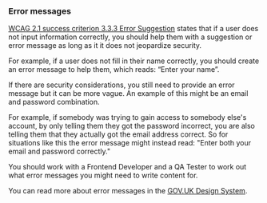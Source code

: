 ### Error messages

[WCAG 2.1 success criterion 3.3.3 Error Suggestion](https://www.w3.org/WAI/WCAG21/Understanding/error-suggestion.html) states that if a user does not input information correctly, you should help them with a suggestion or error message as long as it it does not jeopardize security.

For example, if a user does not fill in their name correctly, you should create an error message to help them, which reads: “Enter your name”.

If there are security considerations, you still need to provide an error message but it can be more vague. An example of this might be an email and password combination.

For example, if somebody was trying to gain access to somebody else's account, by only telling them they got the password incorrect, you are also telling them that they actually got the email address correct. So for situations like this the error message might instead read: "Enter both your email and password correctly."

You should work with a Frontend Developer and a QA Tester to work out what error messages you might need to write content for.

You can read more about error messages in the [GOV.UK Design System](https://design-system.service.gov.uk/components/error-message/).
